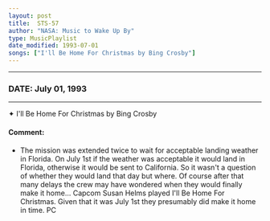 ```yaml
---
layout: post
title:  STS-57
author: "NASA: Music to Wake Up By"
type: MusicPlaylist
date_modified: 1993-07-01
songs: ["I'll Be Home For Christmas by Bing Crosby"]
---
```


----
### DATE: July 01, 1993
----
✦ I'll Be Home For Christmas by Bing Crosby

#### Comment:
* The mission was extended twice to wait for acceptable landing weather in Florida. On July 1st if the weather was acceptable it would land in Florida, otherwise it would be sent to California. So it wasn't a question of whether they would land that day but where. Of course after that many delays the crew may have wondered when they would finally make it home... Capcom Susan Helms played I'll Be Home For Christmas. Given that it was July 1st they presumably did make it home in time. PC



<br/>
<center>
	<a target="_blank"
	   href="https://twitter.com/intent/tweet?hashtags=Space,NASA,Playlist,NASAWakeupCalls,SpaceProgram&text={{ page.author}}, '{{ page.songs.first }}' {{ page.title }}, {{ page.date | date: '%B %d, %Y' }}. {{ site.url }}{{ page.url }} @nasawakeupcalls">
	   <i class="fab fa-twitter" alt="Tweet this page" style="font-size: 1.3em;"></i>
	</a>
	&nbsp; 	<i class="fas fa-user-astronaut" style="font-size: 1.5em;"></i> &nbsp;
    <a type="amzn" search="'I'll Be Home For Christmas by Bing Crosby'" category="popular music">
        <i class="fab fa-amazon" style="font-size: 1.3em;"></i>
    </a>
</center>
